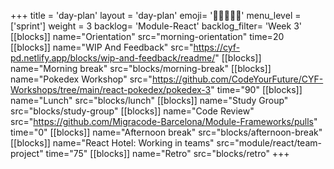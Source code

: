 +++
title = 'day-plan'
layout = 'day-plan'
emoji= '🧑🏽‍🤝‍🧑🏽'
menu_level = ['sprint']
weight = 3
backlog= 'Module-React'
backlog_filter= 'Week 3'
[[blocks]]
name="Orientation"
src="morning-orientation"
time=20
[[blocks]]
name="WIP And Feedback"
src="https://cyf-pd.netlify.app/blocks/wip-and-feedback/readme/"
[[blocks]]
name="Morning break"
src="blocks/morning-break"
[[blocks]]
name="Pokedex Workshop"
src="https://github.com/CodeYourFuture/CYF-Workshops/tree/main/react-pokedex/pokedex-3"
time="90"
[[blocks]]
name="Lunch"
src="blocks/lunch"
[[blocks]]
name="Study Group"
src="blocks/study-group"
[[blocks]]
name="Code Review"
src="https://github.com/Migracode-Barcelona/Module-Frameworks/pulls"
time="0"
[[blocks]]
name="Afternoon break"
src="blocks/afternoon-break"
[[blocks]]
name="React Hotel: Working in teams"
src="module/react/team-project"
time="75"
[[blocks]]
name="Retro"
src="blocks/retro"
+++
